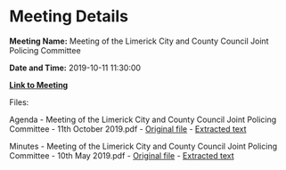 # Meeting Details

**Meeting Name:** Meeting of the Limerick City and County Council Joint Policing Committee

**Date and Time:** 2019-10-11 11:30:00

**[Link to Meeting](https://www.limerick.ie/council/whats-on/meeting-limerick-city-and-county-council-joint-policing-committee-0)**

Files: 

Agenda - Meeting of the Limerick City and County Council Joint Policing Committee - 11th October 2019.pdf - [Original file](https://www.limerick.ie/sites/default/files/media/documents/2019-10/Agenda%20JPC%20Meeting%2011th%20Oct%2019.pdf) - [Extracted text](./Agenda%20-%C2%A0Meeting%20of%20the%20Limerick%20City%20and%20County%20Council%20Joint%20Policing%20Committee%20-%2011th%20October%202019.md)

Minutes - Meeting of the Limerick City and County Council Joint Policing Committee - 10th May 2019.pdf - [Original file](https://www.limerick.ie/sites/default/files/media/documents/2019-10/Minutes%20of%20JPC%20Meeting%2010th%20May%2019.pdf) - [Extracted text](./Minutes%20-%C2%A0Meeting%20of%20the%20Limerick%20City%20and%20County%20Council%20Joint%20Policing%20Committee%20-%2010th%20May%202019.md)

